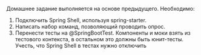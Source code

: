Домашнее задание выполняется на основе предыдущего.
Необходимо:
1. Подключить Spring Shell, используя spring-starter.
2. Написать набор команд, позволяющий проводить опрос.
3. Перенести тесты на @SpringBootTest. Компоненты и моки взять из тестового контекста, в остальном это должны быть юнит-тесты. Учесть, что Spring Shell в тестах нужно отключить
